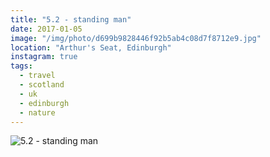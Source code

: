 ```yaml
---
title: "5.2 - standing man"
date: 2017-01-05
image: "/img/photo/d699b9828446f92b5ab4c08d7f8712e9.jpg"
location: "Arthur's Seat, Edinburgh"
instagram: true
tags:
  - travel
  - scotland
  - uk
  - edinburgh
  - nature
---
```


![5.2 - standing man](/img/photo/d699b9828446f92b5ab4c08d7f8712e9.jpg)
